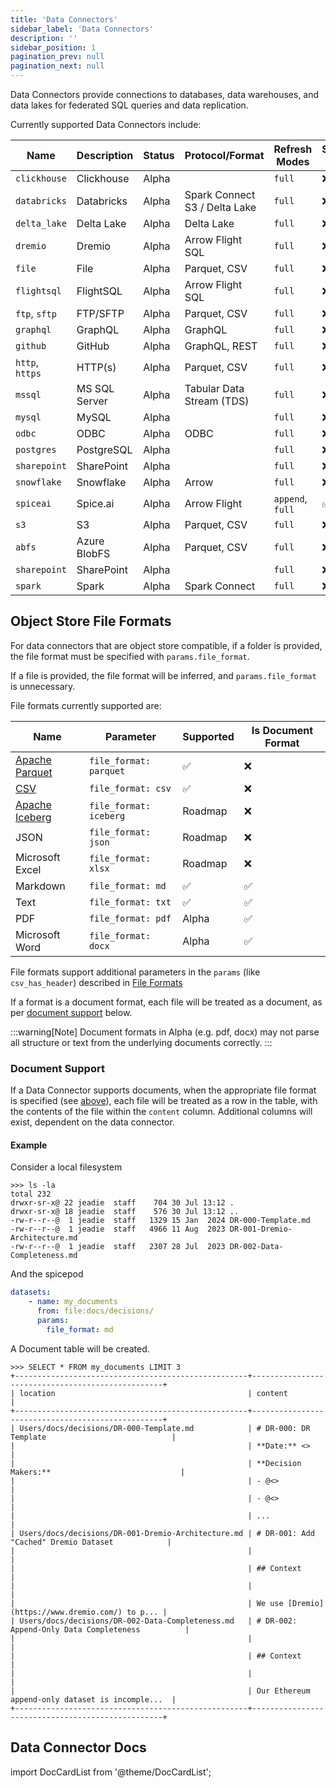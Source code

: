 ```yaml
---
title: 'Data Connectors'
sidebar_label: 'Data Connectors'
description: ''
sidebar_position: 1
pagination_prev: null
pagination_next: null
---
```


Data Connectors provide connections to databases, data warehouses, and data lakes for federated SQL queries and data replication.

Currently supported Data Connectors include:

| Name            | Description   | Status | Protocol/Format                     | Refresh Modes    | Supports Inserts | Supports Documents |
| --------------- | --------------| ------ | ----------------------------------- | ---------------- | ---------------- | ------------------ |
| `clickhouse`    | Clickhouse    | Alpha  |                                     | `full`           | ❌               | ❌                |
| `databricks`    | Databricks    | Alpha  | Spark Connect <br/> S3 / Delta Lake | `full`           | ❌               | ❌                |
| `delta_lake`    | Delta Lake    | Alpha  | Delta Lake                          | `full`           | ❌               | ❌                |
| `dremio`        | Dremio        | Alpha  | Arrow Flight SQL                    | `full`           | ❌               | ❌                |
| `file`          | File          | Alpha  | Parquet, CSV                        | `full`           | ❌               | ✅                |
| `flightsql`     | FlightSQL     | Alpha  | Arrow Flight SQL                    | `full`           | ❌               | ❌                |
| `ftp`, `sftp`   | FTP/SFTP      | Alpha  | Parquet, CSV                        | `full`           | ❌               | ✅                |
| `graphql`       | GraphQL       | Alpha  | GraphQL                             | `full`           | ❌               | ❌                |
| `github`        | GitHub        | Alpha  | GraphQL, REST                       | `full`           | ❌               | ❌                |
| `http`, `https` | HTTP(s)       | Alpha  | Parquet, CSV                        | `full`           | ❌               | ❌                |
| `mssql`         | MS SQL Server | Alpha  | Tabular Data Stream (TDS)           | `full`           | ❌               | ❌                |
| `mysql`         | MySQL         | Alpha  |                                     | `full`           | ❌               | ❌                |
| `odbc`          | ODBC          | Alpha  | ODBC                                | `full`           | ❌               | ❌                |
| `postgres`      | PostgreSQL    | Alpha  |                                     | `full`           | ❌               | ❌                |
| `sharepoint`    | SharePoint    | Alpha  |                                     | `full`           | ❌               | ✅                |
| `snowflake`     | Snowflake     | Alpha  | Arrow                               | `full`           | ❌               | ❌                |
| `spiceai`       | Spice.ai      | Alpha  | Arrow Flight                        | `append`, `full` | ✅               | ❌                |
| `s3`            | S3            | Alpha  | Parquet, CSV                        | `full`           | ❌               | ✅                |
| `abfs`            | Azure BlobFS            | Alpha  | Parquet, CSV                        | `full`           | ❌               | ✅                |
| `sharepoint`    | SharePoint    | Alpha  |                                     | `full`           | ❌               | ✅                |
| `spark`         | Spark         | Alpha  | Spark Connect                       | `full`           | ❌               | ❌                |

## Object Store File Formats
For data connectors that are object store compatible, if a folder is provided, the file format must be specified with `params.file_format`.

If a file is provided, the file format will be inferred, and `params.file_format` is unnecessary.

File formats currently supported are:

| Name                                          | Parameter               | Supported | Is Document Format |
| --------------------------------------------- | ----------------------- | --------- | ------------------ |
| [Apache Parquet](https://parquet.apache.org/) | `file_format: parquet`  | ✅        | ❌                 |
| [CSV](/reference/file_format.md#csv)          | `file_format: csv`      | ✅        | ❌                 |
| [Apache Iceberg](https://iceberg.apache.org/) | `file_format: iceberg`  | Roadmap   | ❌                 |
| JSON                                          | `file_format: json`     | Roadmap   | ❌                 |
| Microsoft Excel                               | `file_format: xlsx`     | Roadmap   | ❌                 |
| Markdown                                      | `file_format: md`       | ✅        | ✅                 |
| Text                                          | `file_format: txt`      | ✅        | ✅                 |
| PDF                                           | `file_format: pdf`      | Alpha  | ✅                 |
| Microsoft Word                                | `file_format: docx`     | Alpha  | ✅                 |

File formats support additional parameters in the `params` (like `csv_has_header`) described in [File Formats](/reference/file_format)

If a format is a document format, each file will be treated as a document, as per [document support](#document-support) below.

:::warning[Note]
Document formats in Alpha (e.g. pdf, docx) may not parse all structure or text from the underlying documents correctly. 
:::

### Document Support
If a Data Connector supports documents, when the appropriate file format is specified (see [above](#object-store-file-formats)), each file will be treated as a row in the table, with the contents of the file within the `content` column. Additional columns will exist, dependent on the data connector.

#### Example
Consider a local filesystem
```shell
>>> ls -la
total 232
drwxr-sr-x@ 22 jeadie  staff    704 30 Jul 13:12 .
drwxr-sr-x@ 18 jeadie  staff    576 30 Jul 13:12 ..
-rw-r--r--@  1 jeadie  staff   1329 15 Jan  2024 DR-000-Template.md
-rw-r--r--@  1 jeadie  staff   4966 11 Aug  2023 DR-001-Dremio-Architecture.md
-rw-r--r--@  1 jeadie  staff   2307 28 Jul  2023 DR-002-Data-Completeness.md
```

And the spicepod
```yaml
datasets:
    - name: my_documents
      from: file:docs/decisions/
      params:
        file_format: md
```
A Document table will be created.
```shell
>>> SELECT * FROM my_documents LIMIT 3
+----------------------------------------------------+--------------------------------------------------+
| location                                           | content                                          |
+----------------------------------------------------+--------------------------------------------------+
| Users/docs/decisions/DR-000-Template.md            | # DR-000: DR Template                            |
|                                                    | **Date:** <>                                     |
|                                                    | **Decision Makers:**                             |
|                                                    | - @<>                                            |
|                                                    | - @<>                                            |
|                                                    | ...                                              |
| Users/docs/decisions/DR-001-Dremio-Architecture.md | # DR-001: Add "Cached" Dremio Dataset            |
|                                                    |                                                  |
|                                                    | ## Context                                       |
|                                                    |                                                  |
|                                                    | We use [Dremio](https://www.dremio.com/) to p... |
| Users/docs/decisions/DR-002-Data-Completeness.md   | # DR-002: Append-Only Data Completeness          |
|                                                    |                                                  |
|                                                    | ## Context                                       |
|                                                    |                                                  |
|                                                    | Our Ethereum append-only dataset is incomple...  |
+----------------------------------------------------+--------------------------------------------------+
```

## Data Connector Docs

import DocCardList from '@theme/DocCardList';

<DocCardList />
